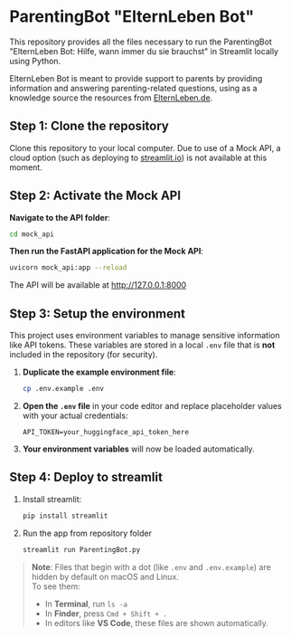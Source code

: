 # ParentingBot "ElternLeben Bot"
This repository provides all the files necessary to run the ParentingBot "ElternLeben Bot: Hilfe, wann immer du sie brauchst" in Streamlit locally using Python.

ElternLeben Bot is meant to provide support to parents by providing information and answering parenting-related questions, using as a knowledge source the resources from [ElternLeben.de](https://www.elternleben.de/).


## Step 1: Clone the repository
Clone this repository to your local computer. Due to use of a Mock API, a cloud option (such as deploying to [streamlit.io](streamlit.io)) is not available at this moment.

## Step 2: Activate the Mock API
**Navigate to the API folder**:
   ```bash
   cd mock_api
   ```

**Then run the FastAPI application for the Mock API**:
   ```bash
   uvicorn mock_api:app --reload
   ```
   The API will be available at http://127.0.0.1:8000

## Step 3: Setup the environment

This project uses environment variables to manage sensitive information like API tokens. These variables are stored in a local `.env` file that is **not** included in the repository (for security).


1. **Duplicate the example environment file**:
   ```bash
   cp .env.example .env
   ```

2. **Open the `.env` file** in your code editor and replace placeholder values with your actual credentials:
   ```env
   API_TOKEN=your_huggingface_api_token_here
   ```

3. **Your environment variables** will now be loaded automatically. 

## Step 4: Deploy to streamlit
1. Install streamlit:
   ```bash
   pip install streamlit
   ```
2. Run the app from repository folder
   ```bash
   streamlit run ParentingBot.py

   ```

> **Note**: Files that begin with a dot (like `.env` and `.env.example`) are hidden by default on macOS and Linux.  
> To see them:
> - In **Terminal**, run `ls -a`  
> - In **Finder**, press `Cmd + Shift + .`  
> - In editors like **VS Code**, these files are shown automatically.
